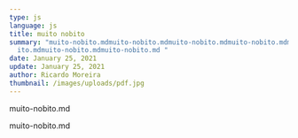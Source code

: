 ```yaml
---
type: js
language: js
title: muito nobito
summary: "muito-nobito.mdmuito-nobito.mdmuito-nobito.mdmuito-nobito.mdmuito-nob\
  ito.mdmuito-nobito.mdmuito-nobito.md "
date: January 25, 2021
update: January 25, 2021
author: Ricardo Moreira
thumbnail: /images/uploads/pdf.jpg
---
```

<!--StartFragment-->

muito-nobito.md

<!--EndFragment--><!--StartFragment-->

muito-nobito.md

<!--EndFragment-->